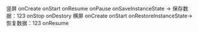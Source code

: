 

竖屏
onCreate
onStart
onResume
onPause
onSaveInstanceState -> 保存数据：123
onStop
onDestory
横屏
onCreate
onStart
onRestoreInstanceState->恢复数据：123
onResume
